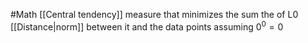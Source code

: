 #Math 
[[Central tendency]] measure that minimizes the sum the of L0 [[Distance|norm]] between it and the data points assuming $\displaystyle 0^{0}=0$